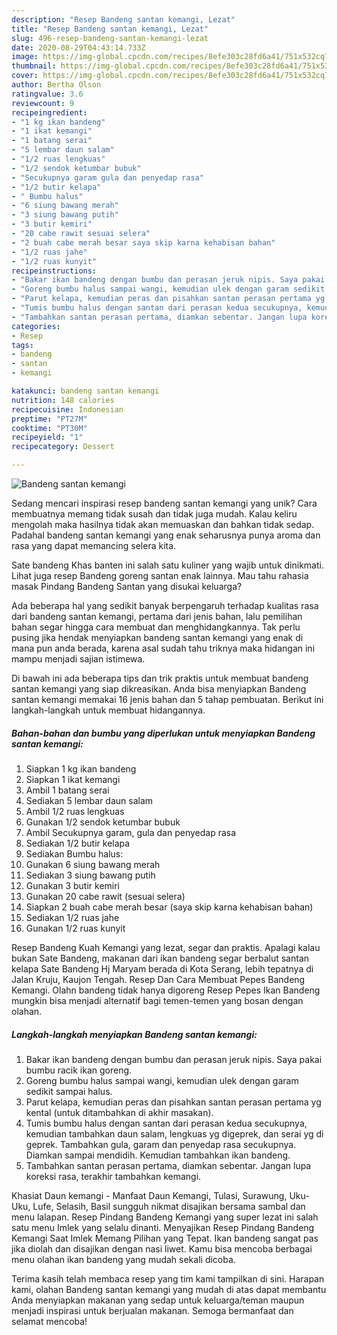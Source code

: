 ```yaml
---
description: "Resep Bandeng santan kemangi, Lezat"
title: "Resep Bandeng santan kemangi, Lezat"
slug: 496-resep-bandeng-santan-kemangi-lezat
date: 2020-08-29T04:43:14.733Z
image: https://img-global.cpcdn.com/recipes/8efe303c28fd6a41/751x532cq70/bandeng-santan-kemangi-foto-resep-utama.jpg
thumbnail: https://img-global.cpcdn.com/recipes/8efe303c28fd6a41/751x532cq70/bandeng-santan-kemangi-foto-resep-utama.jpg
cover: https://img-global.cpcdn.com/recipes/8efe303c28fd6a41/751x532cq70/bandeng-santan-kemangi-foto-resep-utama.jpg
author: Bertha Olson
ratingvalue: 3.6
reviewcount: 9
recipeingredient:
- "1 kg ikan bandeng"
- "1 ikat kemangi"
- "1 batang serai"
- "5 lembar daun salam"
- "1/2 ruas lengkuas"
- "1/2 sendok ketumbar bubuk"
- "Secukupnya garam gula dan penyedap rasa"
- "1/2 butir kelapa"
- " Bumbu halus"
- "6 siung bawang merah"
- "3 siung bawang putih"
- "3 butir kemiri"
- "20 cabe rawit sesuai selera"
- "2 buah cabe merah besar saya skip karna kehabisan bahan"
- "1/2 ruas jahe"
- "1/2 ruas kunyit"
recipeinstructions:
- "Bakar ikan bandeng dengan bumbu dan perasan jeruk nipis. Saya pakai bumbu racik ikan goreng."
- "Goreng bumbu halus sampai wangi, kemudian ulek dengan garam sedikit sampai halus."
- "Parut kelapa, kemudian peras dan pisahkan santan perasan pertama yg kental (untuk ditambahkan di akhir masakan)."
- "Tumis bumbu halus dengan santan dari perasan kedua secukupnya, kemudian tambahkan daun salam, lengkuas yg digeprek, dan serai yg di geprek. Tambahkan gula, garam dan penyedap rasa secukupnya. Diamkan sampai mendidih. Kemudian tambahkan ikan bandeng."
- "Tambahkan santan perasan pertama, diamkan sebentar. Jangan lupa koreksi rasa, terakhir tambahkan kemangi."
categories:
- Resep
tags:
- bandeng
- santan
- kemangi

katakunci: bandeng santan kemangi 
nutrition: 148 calories
recipecuisine: Indonesian
preptime: "PT27M"
cooktime: "PT30M"
recipeyield: "1"
recipecategory: Dessert

---
```



![Bandeng santan kemangi](https://img-global.cpcdn.com/recipes/8efe303c28fd6a41/751x532cq70/bandeng-santan-kemangi-foto-resep-utama.jpg)

Sedang mencari inspirasi resep bandeng santan kemangi yang unik? Cara membuatnya memang tidak susah dan tidak juga mudah. Kalau keliru mengolah maka hasilnya tidak akan memuaskan dan bahkan tidak sedap. Padahal bandeng santan kemangi yang enak seharusnya punya aroma dan rasa yang dapat memancing selera kita.

Sate bandeng Khas banten ini salah satu kuliner yang wajib untuk dinikmati. Lihat juga resep Bandeng goreng santan enak lainnya. Mau tahu rahasia masak Pindang Bandeng Santan yang disukai keluarga?

Ada beberapa hal yang sedikit banyak berpengaruh terhadap kualitas rasa dari bandeng santan kemangi, pertama dari jenis bahan, lalu pemilihan bahan segar hingga cara membuat dan menghidangkannya. Tak perlu pusing jika hendak menyiapkan bandeng santan kemangi yang enak di mana pun anda berada, karena asal sudah tahu triknya maka hidangan ini mampu menjadi sajian istimewa.


Di bawah ini ada beberapa tips dan trik praktis untuk membuat bandeng santan kemangi yang siap dikreasikan. Anda bisa menyiapkan Bandeng santan kemangi memakai 16 jenis bahan dan 5 tahap pembuatan. Berikut ini langkah-langkah untuk membuat hidangannya.

<!--inarticleads1-->

##### Bahan-bahan dan bumbu yang diperlukan untuk menyiapkan Bandeng santan kemangi:

1. Siapkan 1 kg ikan bandeng
1. Siapkan 1 ikat kemangi
1. Ambil 1 batang serai
1. Sediakan 5 lembar daun salam
1. Ambil 1/2 ruas lengkuas
1. Gunakan 1/2 sendok ketumbar bubuk
1. Ambil Secukupnya garam, gula dan penyedap rasa
1. Sediakan 1/2 butir kelapa
1. Sediakan  Bumbu halus:
1. Gunakan 6 siung bawang merah
1. Sediakan 3 siung bawang putih
1. Gunakan 3 butir kemiri
1. Gunakan 20 cabe rawit (sesuai selera)
1. Siapkan 2 buah cabe merah besar (saya skip karna kehabisan bahan)
1. Sediakan 1/2 ruas jahe
1. Gunakan 1/2 ruas kunyit


Resep Bandeng Kuah Kemangi yang lezat, segar dan praktis. Apalagi kalau bukan Sate Bandeng, makanan dari ikan bandeng segar berbalut santan kelapa Sate Bandeng Hj Maryam berada di Kota Serang, lebih tepatnya di Jalan Kruju, Kaujon Tengah. Resep Dan Cara Membuat Pepes Bandeng Kemangi. Olahn bandeng tidak hanya digoreng Resep Pepes Ikan Bandeng mungkin bisa menjadi alternatif bagi temen-temen yang bosan dengan olahan. 

<!--inarticleads2-->

##### Langkah-langkah menyiapkan Bandeng santan kemangi:

1. Bakar ikan bandeng dengan bumbu dan perasan jeruk nipis. Saya pakai bumbu racik ikan goreng.
1. Goreng bumbu halus sampai wangi, kemudian ulek dengan garam sedikit sampai halus.
1. Parut kelapa, kemudian peras dan pisahkan santan perasan pertama yg kental (untuk ditambahkan di akhir masakan).
1. Tumis bumbu halus dengan santan dari perasan kedua secukupnya, kemudian tambahkan daun salam, lengkuas yg digeprek, dan serai yg di geprek. Tambahkan gula, garam dan penyedap rasa secukupnya. Diamkan sampai mendidih. Kemudian tambahkan ikan bandeng.
1. Tambahkan santan perasan pertama, diamkan sebentar. Jangan lupa koreksi rasa, terakhir tambahkan kemangi.


Khasiat Daun kemangi - Manfaat Daun Kemangi, Tulasi, Surawung, Uku-Uku, Lufe, Selasih, Basil sungguh nikmat disajikan bersama sambal dan menu lalapan. Resep Pindang Bandeng Kemangi yang super lezat ini salah satu menu Imlek yang selalu dinanti. Menyajikan Resep Pindang Bandeng Kemangi Saat Imlek Memang Pilihan yang Tepat. Ikan bandeng sangat pas jika diolah dan disajikan dengan nasi liwet. Kamu bisa mencoba berbagai menu olahan ikan bandeng yang mudah sekali dicoba. 

Terima kasih telah membaca resep yang tim kami tampilkan di sini. Harapan kami, olahan Bandeng santan kemangi yang mudah di atas dapat membantu Anda menyiapkan makanan yang sedap untuk keluarga/teman maupun menjadi inspirasi untuk berjualan makanan. Semoga bermanfaat dan selamat mencoba!
